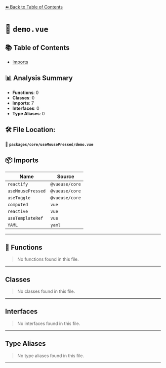 [⬅️ Back to Table of Contents](../../../index.md)

# 📄 `demo.vue`

## 📚 Table of Contents

- [Imports](#imports)

## 📊 Analysis Summary

- **Functions**: 0
- **Classes**: 0
- **Imports**: 7
- **Interfaces**: 0
- **Type Aliases**: 0

## 🛠️ File Location:
📂 **`packages/core/useMousePressed/demo.vue`**

## 📦 Imports

| Name | Source |
|------|--------|
| `reactify` | `@vueuse/core` |
| `useMousePressed` | `@vueuse/core` |
| `useToggle` | `@vueuse/core` |
| `computed` | `vue` |
| `reactive` | `vue` |
| `useTemplateRef` | `vue` |
| `YAML` | `yaml` |


---

## 🔧 Functions

> No functions found in this file.


---

## Classes

> No classes found in this file.


---

## Interfaces

> No interfaces found in this file.


---

## Type Aliases

> No type aliases found in this file.


---